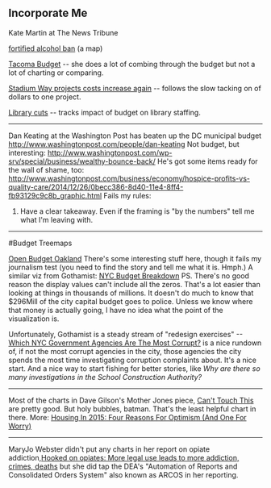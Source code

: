 ## Incorporate Me

Kate Martin at The News Tribune

[fortified alcohol ban](http://www.thenewstribune.com/2014/10/26/3449601/council-to-decide-ban-on-fortified.html) (a map)

[Tacoma Budget](http://www.thenewstribune.com/2014/10/07/3420458/tacomas-proposed-two-year-budget.html) -- she does a lot of combing through the budget but not a lot of charting or comparing. 

[Stadium Way projects costs increase again](http://www.thenewstribune.com/2014/08/19/3338036/stadium-way-project-costs-increase.html) -- follows the slow tacking on of dollars to one project. 

[Library cuts](http://www.thenewstribune.com/2014/10/28/3457144/tacoma-library-budget-would-cut.html) -- tracks impact of budget on library staffing.

------


Dan Keating at the Washington Post has beaten up the DC municipal budget
http://www.washingtonpost.com/people/dan-keating
Not budget, but interesting:
http://www.washingtonpost.com/wp-srv/special/business/wealthy-bounce-back/
He's got some items ready for the wall of shame, too:
http://www.washingtonpost.com/business/economy/hospice-profits-vs-quality-care/2014/12/26/0becc386-8d40-11e4-8ff4-fb93129c9c8b_graphic.html 
Fails my rules: 
1) Have a clear takeaway. Even if the framing is "by the numbers" tell me what I'm leaving with.


------------
#Budget Treemaps

[Open Budget Oakland](http://openbudgetoakland.org./2013-2015-adopted-budget.html#FY14-15.Expense.General%20Fund:%20General%20Purpose)
There's some interesting stuff here, though it fails my journalism test (you need to find the story and tell me what it is. Hmph.)
A similar viz from Gothamist: [NYC Budget Breakdown](http://gothamist.com/2013/04/11/interactive_chart_nycs_budget_break.php)
PS. There's no good reason the display values can't include all the zeros. That's a lot easier than looking at things in thousands of millions. It doesn't do much to know that $296Mill of the city capital budget goes to police. Unless we know where that money is actually going, I have no idea what the point of the visualization is.

Unfortunately, Gothamist is a steady stream of "redesign exercises" --[Which NYC Government Agencies Are The Most Corrupt?](http://gothamist.com/2014/05/14/nyc_government_corruption.php) is a nice rundown of, if not the most corrupt agencies in the city, those agencies the city spends the most time investigating corruption complaints about. It's a nice start. And a nice way to start fishing for better stories, like *Why are there so many investigations in the School Construction Authority?*

--------------------

Most of the charts in Dave Gilson's Mother Jones piece, [Can't Touch This](http://www.motherjones.com/politics/2013/12/pentagon-budget-deal-charts-cuts) are pretty good. But holy bubbles, batman. That's the least helpful chart in there.
More:
[Housing In 2015: Four Reasons For Optimism (And One For Worry)](http://www.npr.org/2015/01/05/374232461/housing-in-2015-four-reasons-for-optimism-and-one-for-worry)

--------------------------

MaryJo Webster didn't put any charts in her report on opiate addiction,[Hooked on opiates: More legal use leads to more addiction, crimes, deaths](http://www.twincities.com/localnews/ci_22195739/hooked-opiates-more-legal-use-leads-more-addiction) but she did tap the DEA's "Automation of
Reports and Consolidated Orders System" also known as ARCOS in her reporting. 
